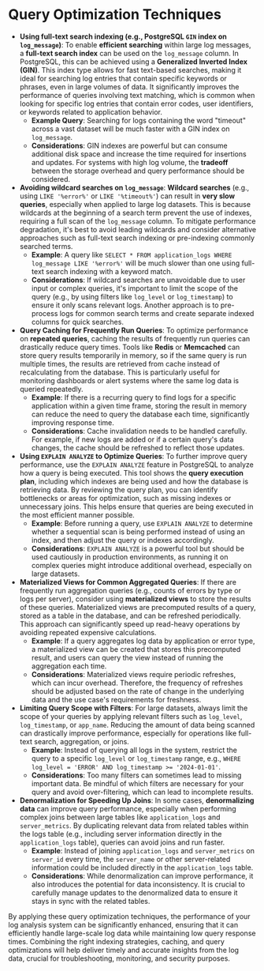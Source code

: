 # Query Optimization Techniques

- **Using full-text search indexing (e.g., PostgreSQL `GIN` index on `log_message`)**: To enable **efficient searching** within large log messages, a **full-text search index** can be used on the `log_message` column. In PostgreSQL, this can be achieved using a **Generalized Inverted Index (GIN)**. This index type allows for fast text-based searches, making it ideal for searching log entries that contain specific keywords or phrases, even in large volumes of data. It significantly improves the performance of queries involving text matching, which is common when looking for specific log entries that contain error codes, user identifiers, or keywords related to application behavior.
    - **Example Query**: Searching for logs containing the word "timeout" across a vast dataset will be much faster with a GIN index on `log_message`.
    - **Considerations**: GIN indexes are powerful but can consume additional disk space and increase the time required for insertions and updates. For systems with high log volume, the **tradeoff** between the storage overhead and query performance should be considered.
- **Avoiding wildcard searches on `log_message`**: **Wildcard searches** (e.g., using `LIKE '%error%'` or `LIKE '%timeout%'`) can result in **very slow queries**, especially when applied to large log datasets. This is because wildcards at the beginning of a search term prevent the use of indexes, requiring a full scan of the `log_message` column. To mitigate performance degradation, it's best to avoid leading wildcards and consider alternative approaches such as full-text search indexing or pre-indexing commonly searched terms.
    - **Example**: A query like `SELECT * FROM application_logs WHERE log_message LIKE '%error%'` will be much slower than one using full-text search indexing with a keyword match.
    - **Considerations**: If wildcard searches are unavoidable due to user input or complex queries, it's important to limit the scope of the query (e.g., by using filters like `log_level` or `log_timestamp`) to ensure it only scans relevant logs. Another approach is to pre-process logs for common search terms and create separate indexed columns for quick searches.
- **Query Caching for Frequently Run Queries**: To optimize performance on **repeated queries**, caching the results of frequently run queries can drastically reduce query times. Tools like **Redis** or **Memcached** can store query results temporarily in memory, so if the same query is run multiple times, the results are retrieved from cache instead of recalculating from the database. This is particularly useful for monitoring dashboards or alert systems where the same log data is queried repeatedly.
    - **Example**: If there is a recurring query to find logs for a specific application within a given time frame, storing the result in memory can reduce the need to query the database each time, significantly improving response time.
    - **Considerations**: Cache invalidation needs to be handled carefully. For example, if new logs are added or if a certain query's data changes, the cache should be refreshed to reflect those updates.
- **Using `EXPLAIN ANALYZE` to Optimize Queries**: To further improve query performance, use the `EXPLAIN ANALYZE` feature in PostgreSQL to analyze how a query is being executed. This tool shows the **query execution plan**, including which indexes are being used and how the database is retrieving data. By reviewing the query plan, you can identify bottlenecks or areas for optimization, such as missing indexes or unnecessary joins. This helps ensure that queries are being executed in the most efficient manner possible.
    - **Example**: Before running a query, use `EXPLAIN ANALYZE` to determine whether a sequential scan is being performed instead of using an index, and then adjust the query or indexes accordingly.
    - **Considerations**: `EXPLAIN ANALYZE` is a powerful tool but should be used cautiously in production environments, as running it on complex queries might introduce additional overhead, especially on large datasets.
- **Materialized Views for Common Aggregated Queries**: If there are frequently run aggregation queries (e.g., counts of errors by type or logs per server), consider using **materialized views** to store the results of these queries. Materialized views are precomputed results of a query, stored as a table in the database, and can be refreshed periodically. This approach can significantly speed up read-heavy operations by avoiding repeated expensive calculations.
    - **Example**: If a query aggregates log data by application or error type, a materialized view can be created that stores this precomputed result, and users can query the view instead of running the aggregation each time.
    - **Considerations**: Materialized views require periodic refreshes, which can incur overhead. Therefore, the frequency of refreshes should be adjusted based on the rate of change in the underlying data and the use case's requirements for freshness.
- **Limiting Query Scope with Filters**: For large datasets, always limit the scope of your queries by applying relevant filters such as `log_level`, `log_timestamp`, or `app_name`. Reducing the amount of data being scanned can drastically improve performance, especially for operations like full-text search, aggregation, or joins.
    - **Example**: Instead of querying all logs in the system, restrict the query to a specific `log_level` or `log_timestamp` range, e.g., `WHERE log_level = 'ERROR' AND log_timestamp >= '2024-01-01'`.
    - **Considerations**: Too many filters can sometimes lead to missing important data. Be mindful of which filters are necessary for your query and avoid over-filtering, which can lead to incomplete results.
- **Denormalization for Speeding Up Joins**: In some cases, **denormalizing data** can improve query performance, especially when performing complex joins between large tables like `application_logs` and `server_metrics`. By duplicating relevant data from related tables within the logs table (e.g., including server information directly in the `application_logs` table), queries can avoid joins and run faster.
    - **Example**: Instead of joining `application_logs` and `server_metrics` on `server_id` every time, the `server_name` or other server-related information could be included directly in the `application_logs` table.
    - **Considerations**: While denormalization can improve performance, it also introduces the potential for data inconsistency. It is crucial to carefully manage updates to the denormalized data to ensure it stays in sync with the related tables.

By applying these query optimization techniques, the performance of your log analysis system can be significantly enhanced, ensuring that it can efficiently handle large-scale log data while maintaining low query response times. Combining the right indexing strategies, caching, and query optimizations will help deliver timely and accurate insights from the log data, crucial for troubleshooting, monitoring, and security purposes.